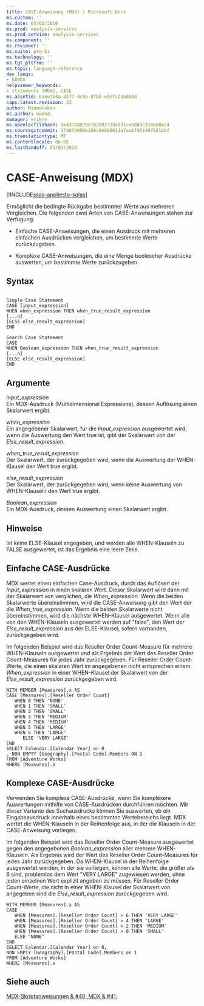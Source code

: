 ```yaml
---
title: CASE-Anweisung (MDX) | Microsoft Docs
ms.custom: ''
ms.date: 03/02/2016
ms.prod: analysis-services
ms.prod_service: analysis-services
ms.component: ''
ms.reviewer: ''
ms.suite: pro-bi
ms.technology: ''
ms.tgt_pltfrm: ''
ms.topic: language-reference
dev_langs:
- kbMDX
helpviewer_keywords:
- statements [MDX], CASE
ms.assetid: 0aee3b4a-d5f7-4c9a-87b8-e5efc2da6b6d
caps.latest.revision: 22
author: Minewiskan
ms.author: owend
manager: erikre
ms.openlocfilehash: 9e43188839e18290232de0d1ce6849c328580ec4
ms.sourcegitcommit: 1740f3090b168c0e809611a7aa6fd514075616bf
ms.translationtype: MT
ms.contentlocale: de-DE
ms.lasthandoff: 05/03/2018
---
```

# <a name="case-statement-mdx"></a>CASE-Anweisung (MDX)
[!INCLUDE[ssas-appliesto-sqlas](../includes/ssas-appliesto-sqlas.md)]

  Ermöglicht die bedingte Rückgabe bestimmter Werte aus mehreren Vergleichen. Die folgenden zwei Arten von CASE-Anweisungen stehen zur Verfügung:  
  
-   Einfache CASE-Anweisungen, die einen Ausdruck mit mehreren einfachen Ausdrücken vergleichen, um bestimmte Werte zurückzugeben.  
  
-   Komplexe CASE-Anweisungen, die eine Menge boolescher Ausdrücke auswerten, um bestimmte Werte zurückzugeben.  
  
## <a name="syntax"></a>Syntax  
  
```  
  
Simple Case Statement  
CASE [input_expression]  
WHEN when_expression THEN when_true_result_expression  
[...n]  
[ELSE else_result_expression]  
END  
  
Search Case Statement  
CASE   
WHEN Boolean_expression THEN when_true_result_expression  
[...n]  
[ELSE else_result_expression]  
END  
```  
  
## <a name="arguments"></a>Argumente  
 *input_expression*  
 Ein MDX-Ausdruck (Multidimensional Expressions), dessen Auflösung einen Skalarwert ergibt.  
  
 *when_expression*  
 Ein angegebener Skalarwert, für die *Input_expression* ausgewertet wird, wenn die Auswertung den Wert true ist, gibt der Skalarwert von der *Else_result_expression*.  
  
 *when_true_result_expression*  
 Der Skalarwert, der zurückgegeben wird, wenn die Auswertung der WHEN-Klausel den Wert true ergibt.  
  
 *else_result_expression*  
 Der Skalarwert, der zurückgegeben wird, wenn keine Auswertung von WHEN-Klauseln den Wert true ergibt.  
  
 *Boolean_expression*  
 Ein MDX-Ausdruck, dessen Auswertung einen Skalarwert ergibt.  
  
## <a name="remarks"></a>Hinweise  
 Ist keine ELSE-Klausel angegeben, und werden alle WHEN-Klauseln zu FALSE ausgewertet, ist das Ergebnis eine leere Zelle.  
  
## <a name="simple-case-expression"></a>Einfache CASE-Ausdrücke  
 MDX wertet einen einfachen Case-Ausdruck, durch das Auflösen der *Input_expression* in einen skalaren Wert. Dieser Skalarwert wird dann mit der Skalarwert von verglichen, die *When_expression*. Wenn die beiden Skalarwerte übereinstimmen, wird die CASE-Anweisung gibt den Wert der die *When_true_expression*. Wenn die beiden Skalarwerte nicht übereinstimmen, wird die nächste WHEN-Klausel ausgewertet. Wenn alle von den WHEN-Klauseln ausgewertet werden auf "false", den Wert der *Else_result_expression* aus der ELSE-Klausel, sofern vorhanden, zurückgegeben wird.  
  
 Im folgenden Beispiel wird das Reseller Order Count-Measure für mehrere WHEN-Klauseln ausgewertet und als Ergebnis der Wert des Reseller Order Count-Measures für jedes Jahr zurückgegeben. Für Reseller Order Count-Werte, die einen skalaren Wert im angegebenen nicht entsprechen einem *When_expression* in einer WHEN-Klausel der Skalarwert von der *Else_result_expression* zurückgegeben wird.  
  
```  
WITH MEMBER [Measures].x AS   
CASE [Measures].[Reseller Order Count]  
   WHEN 0 THEN 'NONE'  
   WHEN 1 THEN 'SMALL'  
   WHEN 2 THEN 'SMALL'  
   WHEN 3 THEN 'MEDIUM'  
   WHEN 4 THEN 'MEDIUM'  
   WHEN 5 THEN 'LARGE'  
   WHEN 6 THEN 'LARGE'  
      ELSE 'VERY LARGE'  
END  
SELECT Calendar.[Calendar Year] on 0  
, NON EMPTY [Geography].[Postal Code].Members ON 1  
FROM [Adventure Works]  
WHERE [Measures].x  
```  
  
## <a name="searched-case-expression"></a>Komplexe CASE-Ausdrücke  
 Verwenden Sie komplexe CASE-Ausdrücke, wenn Sie komplexere Auswertungen mithilfe von CASE-Ausdrücken durchführen möchten. Mit dieser Variante des Suchausdrucks können Sie auswerten, ob ein Eingabeausdruck innerhalb eines bestimmten Wertebereichs liegt. MDX wertet die WHEN-Klauseln in der Reihenfolge aus, in der die Klauseln in der CASE-Anweisung vorliegen.  
  
 Im folgenden Beispiel wird das Reseller Order Count-Measure ausgewertet gegen den angegebenen *Boolean_expression* aller mehrere WHEN-Klauseln. Als Ergebnis wird der Wert des Reseller Order Count-Measures für jedes Jahr zurückgegeben. Da WHEN-Klausel in der Reihenfolge ausgewertet werden, in der sie vorliegen, können alle Werte, die größer als 6 sind, problemlos dem Wert "VERY LARGE" zugewiesen werden, ohne jeden einzelnen Wert explizit angeben zu müssen. Für Reseller Order Count-Werte, die nicht in einer WHEN-Klausel der Skalarwert von angegeben sind die *Else_result_expression* zurückgegeben wird.  
  
```  
WITH MEMBER [Measures].x AS   
CASE   
   WHEN [Measures].[Reseller Order Count] > 6 THEN 'VERY LARGE'  
   WHEN [Measures].[Reseller Order Count] > 4 THEN 'LARGE'  
   WHEN [Measures].[Reseller Order Count] > 2 THEN 'MEDIUM'  
   WHEN [Measures].[Reseller Order Count] > 0 THEN 'SMALL'  
   ELSE "NONE"  
END  
SELECT Calendar.[Calendar Year] on 0,  
NON EMPTY [Geography].[Postal Code].Members on 1  
FROM [Adventure Works]  
WHERE [Measures].x  
```  
  
## <a name="see-also"></a>Siehe auch  
 [MDX-Skriptanweisungen & #40; MDX & #41;](../mdx/mdx-scripting-statements-mdx.md)  
  
  
